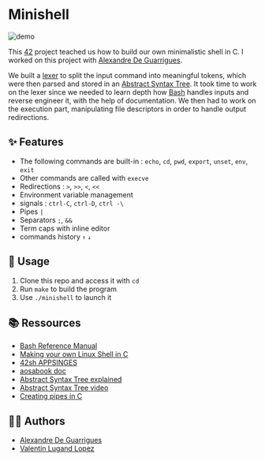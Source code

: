 # Minishell

![demo](demo.gif)

This [42](https://42.fr/en/homepage/) project teached us how to build our own minimalistic shell in C. I worked on this project with [Alexandre De Guarrigues](https://github.com/Ade-garr).

We built a [lexer](https://en.wikipedia.org/wiki/Lexical_analysis) to split the input command into meaningful tokens, which were then parsed and stored in an [Abstract Syntax Tree](https://en.wikipedia.org/wiki/Abstract_syntax_tree). It took time to work on the lexer since we needed to learn depth how [Bash](https://www.gnu.org/software/bash/) handles inputs and reverse engineer it, with the help of documentation. We then had to work on the execution part, manipulating file descriptors in order to handle output redirections. 


## ✨ Features

- The following commands are built-in : `echo`, `cd`, `pwd`, `export`, `unset`, `env`, `exit`
- Other commands are called with `execve`
- Redirections : `>`, `>>`, `<`, `<<`
- Environment variable management
- signals  : `ctrl-C`, `ctrl-D`, `ctrl -\`
- Pipes `|`
- Separators `;`, `&&`
- Term caps with inline editor
- commands history `↑` `↓`


## 🧭 Usage

1. Clone this repo and access it with `cd`
2. Run `make` to build the program
3. Use `./minishell` to launch it


## 📚 Ressources

- [Bash Reference Manual](https://www.gnu.org/savannah-checkouts/gnu/bash/manual/bash.html)
- [Making your own Linux Shell in C](https://www.geeksforgeeks.org/making-linux-shell-c/)
- [42sh APPSINGES](https://files.gogaz.org/42sh-appsinges.html)
- [aosabook doc](https://www.aosabook.org/en/bash.html)
- [Abstract Syntax Tree explained](https://ruslanspivak.com/lsbasi-part7/)
- [Abstract Syntax Tree video](https://www.youtube.com/watch?v=r14Vtwi2k7s)
- [Creating pipes in C](https://tldp.org/LDP/lpg/node11.html)

## 👨‍💻 Authors
 
 - [Alexandre De Guarrigues](https://github.com/Ade-garr)
 - [Valentin Lugand Lopez](https://github.com/valentinllpz)
